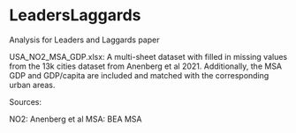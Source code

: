 # LeadersLaggards
 Analysis for Leaders and Laggards paper

USA_NO2_MSA_GDP.xlsx: A multi-sheet dataset with filled in missing values from the 13k cities dataset from Anenberg et al 2021. Additionally, the MSA GDP and GDP/capita are included and matched with the corresponding urban areas.

Sources:

NO2: Anenberg et al
MSA: BEA MSA 
